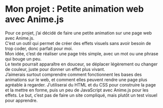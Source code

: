 # Mon projet : Petite animation web avec Anime.js

Pour ce projet, j’ai décidé de faire une petite animation sur une page web avec Anime.js.  
C’est un outil qui permet de créer des effets visuels sans avoir besoin de trop coder, donc parfait pour moi.  
Mon idée, c’est de réaliser une page très simple, avec un mot ou une phrase qui bouge un peu.  
Le texte pourrait apparaître en douceur, se déplacer légèrement ou changer de couleur, juste pour donner un effet plus vivant.  
J’aimerais surtout comprendre comment fonctionnent les bases des animations sur le web, et comment elles peuvent rendre une page plus 
agréable à regarder. J’utiliserai du HTML et du CSS pour construire la page et la mettre en forme, puis un peu de JavaScript avec Anime.js 
pour les effets. Le but, c’est pas de faire un site compliqué, mais plutôt un test visuel pour apprendre.
